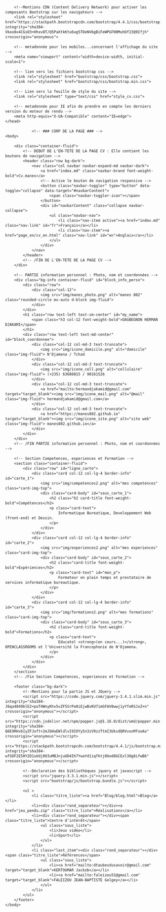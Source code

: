 <!DOCTYPE html>
<html lang="fr">
				<!-- ### EN-TETE DE LA PAGE : Les metadonnées et lien vers les fichiers CSS et autres ### -->
	<head>
		<meta charset="utf-8">
		<title>Curriculum Vitae</title>

		<!--Mentions CDN (Content Delivery Network) pour activer les composants Bootstrap sur les navigateurs -->
		<link rel="stylesheet" href="https://stackpath.bootstrapcdn.com/bootstrap/4.4.1/css/bootstrap.min.css" integrity="sha384-Vkoo8x4CGsO3+Hhxv8T/Q5PaXtkKtu6ug5TOeNV6gBiFeWPGFN9MuhOf23Q9Ifjh" crossorigin="anonymous">

		<!-- metadonnée pour les mobiles...concernant l'affichage du site -->
		<meta name="viewport" content="width=device-width, initial-scale=1">

		<!-- lien vers les fichiers bootstrap css -->
		<link rel="stylesheet" href="bootstrap/css/bootstrap.css">
		<link rel="stylesheet" href="bootstrap/css/bootstrap.min.css">

		<!-- Lien vers la feuille de style du site -->
		<link rel="stylesheet" type="text/css" href="style_cv.css">

		<!-- metadonnée pour IE afin de prendre en compte les derniers version du moteur de rendu -->
		<meta http-equiv="X-UA-Compatible" content="IE=edge">
	</head>

				<!-- ### CORP DE LA PAGE ### -->
	<body>
		
		<div class="container-fluid">
			<!-- DEBUT DE L'EN-TETE DE LA PAGE CV : Elle contient les boutons de navigation -->
			<header class="row bg-dark">
				<nav class="col navbar navbar-expand-md navbar-dark">
					<a href="index.md" class="navbar-brand font-weight-bold">Cv.manes</a>
					<!-- Active le bouton de navigation responsive -->
					<button class="navbar-toggler" type="button" data-toggle="collapse" data-target="#navbarContent">
      					<span class="navbar-toggler-icon"></span>
   					</button>
   					<div id="navbarContent" class="collapse navbar-collapse">
						<ul class="navbar-nav">
							<li class="nav-item active"><a href="index.md" class="nav-link" id="fr">Français</a></li>
							<li class="nav-item"><a href="page_en/cv_en.html" class="nav-link" id="en">Anglais</a></li>
						</ul>
					</div>
				</nav>
			</header>
			<!-- /FIN DE L'EN-TETE DE LA PAGE CV -->
		</div>
			
		<!-- PARTIE information personnel : Photo, nom et coordonnées -->
		<div class="bg-info container-fluid" id="block_info_perso">
			<div class="row">
				<div class="col-12">
					<img src="img/manes_photo.png" alt="manes 802" class="rounded-circle mx-auto d-block img-fluid">
				</div>
			</div>
			<h1 class="row text-left text-sm-center" id="my_name">
				<span class="h3 col-12 font-weight-bold">DAGBEGNON HERMAN DJAKAMI</span>
			</h1>
			<div class="row text-left text-md-center" id="block_coordonnee">
				<div class="col-12 col-md-3 text-truncate">
					<img src="img/icone_domicile.png" alt="domicile" class="img-fluid"> N'Djamena / Tchad
				</div>
				<div class="col-12 col-md-3 text-truncate">
					<img src="img/icone_cell.png" alt="cellulaire" class="img-fluid"> (+235) 63680815 / 90161526
				</div>
				<div class="col-12 col-md-3 text-truncate">
					<a href="mailto:hermandjakamid@gmail.com" target="target_blank"><img src="img/icone_mail.png" alt="@mail" class="img-fluid"> hermandjakamid@gmail.com</a>
				</div>
				<div class="col-12 col-md-3 text-truncate">
					<a href="https://manes802.github.io" target="target_blank"><img src="img/icone_site.png" alt="site web" class="img-fluid"> manes802.github.io</a>
				</div>
			</div>	
		</div>
		<!-- /FIN PARTIE information personnel : Photo, nom et coordonnées -->

		<!-- Section Competences, experiences et Formation -->
		<section class="container-fluid">
			<div class="row" id="ligne_carte">
				<div class="card col-12 col-lg-4 border-info" id="carte_1">
					<img src="img/competences2.png" alt="mes competences" class="card-img-top">
					<div class="card-body" id="sous_carte_1">
						<h2 class="h2 card-title font-weight-bold">Compétences</h2>
						<p class="card-text">
							Informatique Bureatique, Developpement Web (front-end) et Dessin.
						</p>
					</div>
				</div>
				<div class="card col-12 col-lg-4 border-info" id="carte_2">
					<img src="img/experiences2.png" alt="mes experiences" class="card-img-top">
					<div class="card-body" id="sous_carte_2">
						<h2 class="card-title font-weight-bold">Expériences</h2>
						<p class="card-text" id="mon_p">
							Formateur en plein temps et prestataire de services informatique bureautique.
						</p>
					</div>
				</div>
				<div class="card col-12 col-lg-4 border-info" id="carte_3">
					<img src="img/formations2.png" alt="mes formations" class="card-img-top">
					<div class="card-body" id="sous_carte_3">
						<h2 class="card-title font-weight-bold">Formations</h2>
						<p class="card-text">
							Educatel <strong>(en cours...)</strong>, OPENCLASSROOMS et l'Université la Francophonie de N'Djamena.
						</p>
					</div>
				</div>
			</div>
		</section>
		<!-- /Fin Section Competences, experiences et Formation -->	
		
		<footer class="bg-dark">
			<!--Mentions pour la partie JS et JQuery -->
			<script src="https://code.jquery.com/jquery-3.4.1.slim.min.js" integrity="sha384-J6qa4849blE2+poT4WnyKhv5vZF5SrPo0iEjwBvKU7imGFAV0wwj1yYfoRSJoZ+n" crossorigin="anonymous"></script>
			<script src="https://cdn.jsdelivr.net/npm/popper.js@1.16.0/dist/umd/popper.min.js" integrity="sha384-Q6E9RHvbIyZFJoft+2mJbHaEWldlvI9IOYy5n3zV9zzTtmI3UksdQRVvoxMfooAo" crossorigin="anonymous"></script>
			<script src="https://stackpath.bootstrapcdn.com/bootstrap/4.4.1/js/bootstrap.min.js" integrity="sha384-wfSDF2E50Y2D1uUdj0O3uMBJnjuUD4Ih7YwaYd1iqfktj0Uod8GCExl3Og8ifwB6" crossorigin="anonymous"></script>

			<!--Déclaration des bibliothèques jquery et javascript -->
			<script src="jquery-3.3.1.min.js"></script>
			<script src="bootstrap/js/bootstrap.bundle.js"></script>

			<ul >
				<li class="titre_liste"><a href="Blog/blog.html">Blog</a></li>
				<li><div class="rond_separateur"></div><a href="jeu_pendu.zip" class="titre_liste">Réalisations</a></li>
				<li><div class="rond_separateur"></div><span class="titre_liste">Centre d'intérêt</span>
					<ul class="sous_liste">
						<li>Jeux vidéo</li>
						<li>Sport</li>
					</ul>
				</li>
				<li class="last_item"><div class="rond_separateur"></div><span class="titre_liste">Références</span>
					<ul class="sous_liste">
						<li><a href="mailto:dtaubesdusavoir@gmail.com" target="target_blank">KERTOUMAR Jackob</a></li>
						<li><a href="mailto:faleizou51@gmail.com" target="target_blank">FALEIZOU JEAN-BAPTISTE Golgey</a></li>
					</ul>
				</li>
			</ul>
		</footer>
	</body>
</html>

